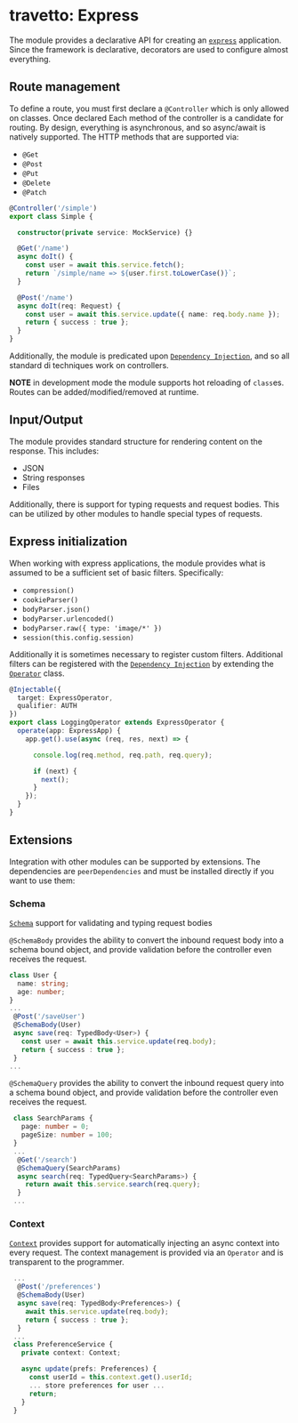 travetto: Express
===
The module provides a declarative API for creating an [`express`](https://expressjs.com) application.  Since the 
framework is declarative, decorators are used to configure almost everything.

## Route management 
To define a route, you must first declare a `@Controller` which is only allowed on classes. Once declared
Each method of the controller is a candidate for routing.  By design, everything is asynchronous, and so
async/await is natively supported.  The HTTP methods that are supported via:
* `@Get`
* `@Post`
* `@Put`
* `@Delete`
* `@Patch`

```typescript
@Controller('/simple')
export class Simple {

  constructor(private service: MockService) {}

  @Get('/name')
  async doIt() {
    const user = await this.service.fetch();
    return `/simple/name => ${user.first.toLowerCase()}`;
  }

  @Post('/name')
  async doIt(req: Request) {
    const user = await this.service.update({ name: req.body.name });
    return { success : true };
  }
}
```

Additionally, the module is predicated upon [`Dependency Injection`](https://github.com/travetto/di), and so all standard di techniques work on 
controllers.

**NOTE** in development mode the module supports hot reloading of `class`es.  Routes can be added/modified/removed at runtime.

## Input/Output
The module provides standard structure for rendering content on the response.  This includes:
* JSON
* String responses
* Files 

Additionally, there is support for typing requests and request bodies.  This can be utilized by other modules to handle special types of requests.


## Express initialization
When working with express applications, the module provides what is assumed to be a sufficient set of basic filters. Specifically:
* ```compression()```
* ```cookieParser()```
* ```bodyParser.json()```
* ```bodyParser.urlencoded()```
* ```bodyParser.raw({ type: 'image/*' })```
* ```session(this.config.session)```

Additionally it is sometimes necessary to register custom filters.  Additional filters can be registered with the [`Dependency Injection`](https://github.com/travetto/di) by extending the [`Operator`](./src/service/operator) class.  

```typescript
@Injectable({
  target: ExpressOperator,
  qualifier: AUTH
})
export class LoggingOperator extends ExpressOperator {
  operate(app: ExpressApp) {
    app.get().use(async (req, res, next) => {

      console.log(req.method, req.path, req.query);

      if (next) {
        next();
      }
    });
  }
}
```

## Extensions
Integration with other modules can be supported by extensions.  The dependencies are `peerDependencies` and must be installed directly if you 
want to use them:

### Schema
[`Schema`](https://github.com/travetto/schema) support for validating and typing request bodies

`@SchemaBody` provides the ability to convert the inbound request body into a schema bound object, and provide
 validation before the controller even receives the request.
 ```typescript
 class User {
   name: string;
   age: number;
 }
 ...
  @Post('/saveUser')
  @SchemaBody(User)
  async save(req: TypedBody<User>) {
    const user = await this.service.update(req.body);
    return { success : true };
  }
 ...
 ```
`@SchemaQuery` provides the ability to convert the inbound request query into a schema bound object, and provide
 validation before the controller even receives the request. 
```typescript
 class SearchParams {
   page: number = 0;
   pageSize: number = 100;
 }
 ...
  @Get('/search')
  @SchemaQuery(SearchParams)
  async search(req: TypedQuery<SearchParams>) {
    return await this.service.search(req.query);
  }
 ...
 ```
### Context
[`Context`](https://github.com/travetto/context) provides support for automatically injecting an async context into every request. The context management is provided via an `Operator` and is transparent to the programmer.

```typescript
 ...
  @Post('/preferences')
  @SchemaBody(User)
  async save(req: TypedBody<Preferences>) {
    await this.service.update(req.body);
    return { success : true };
  }
 ...
 class PreferenceService {
   private context: Context;

   async update(prefs: Preferences) {
     const userId = this.context.get().userId;
     ... store preferences for user ...
     return;  
   }
 }
``` 